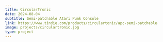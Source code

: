 ```yaml
---
title: CircularTronic
date: 2024-08-04
subtitle: Semi-patchable Atari Punk Console
link: https://www.tindie.com/products/circulartonic/apc-semi-patchable-synthcard-kit/
image: projects/circulartronic.jpg
type: project
---
```

